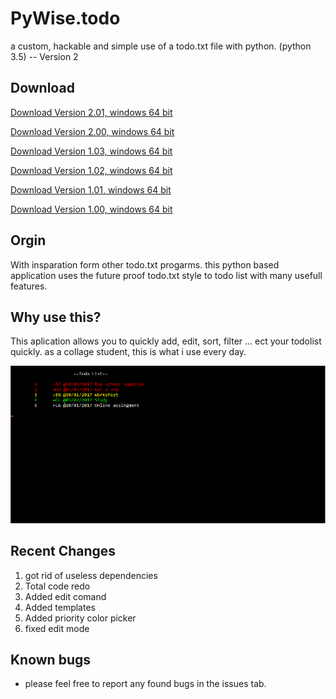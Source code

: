 # PyWise.todo
a custom, hackable and simple use of a todo.txt file with python. (python 3.5) -- Version 2

## Download

[Download Version 2.01, windows 64 bit](http://clktr4ck.com/io6y)

[Download Version 2.00, windows 64 bit](http://clktr4ck.com/e6r2)

[Download Version 1.03, windows 64 bit](http://34.gs/jb3z)

[Download Version 1.02, windows 64 bit](https://www.dropbox.com/sh/2wgyhlfokejsvkz/AADm0U6YBkYZAZ_dVD9W0VFDa?dl=1)

[Download Version 1.01, windows 64 bit](https://www.dropbox.com/sh/e54cz16eoc929ay/AABYhia_C8_JvjCskFNTZVw4a?dl=1)

[Download Version 1.00, windows 64 bit](https://www.dropbox.com/sh/jgequag905nqj5b/AADKew73f3nw6_TKhTv50R8sa?dl=1)

## Orgin
With insparation form other todo.txt progarms. this python based application uses the future proof todo.txt style to todo list with many usefull features. 

## Why use this?
This aplication allows you to quickly add, edit, sort, filter ... ect your todolist quickly. as a collage student, this is what i use every day. 

![alt tag](https://github.com/samuellando/PyWise.todo/blob/master/Capture.PNG)

## Recent Changes
1. got rid of useless dependencies
2. Total code redo
3. Added edit comand
4. Added templates
5. Added priority color picker
6. fixed edit mode

## Known bugs
- please feel free to report any found bugs in the issues tab.
